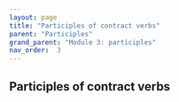 ```yaml
---
layout: page
title: "Participles of contract verbs"
parent: "Participles"
grand_parent: "Module 3: participles"
nav_order:  3
---
```



## Participles of contract verbs

